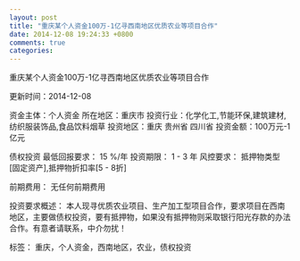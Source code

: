 ```yaml
---
layout: post
title: "重庆某个人资金100万-1亿寻西南地区优质农业等项目合作"
date: 2014-12-08 19:24:33 +0800
comments: true
categories: 
---
```

重庆某个人资金100万-1亿寻西南地区优质农业等项目合作



更新时间：2014-12-08

资金主体：个人资金
所在地区：重庆市
投资行业：化学化工,节能环保,建筑建材,纺织服装饰品,食品饮料烟草
投资地区：重庆 贵州省 四川省
投资金额：100万元-1亿元

债权投资
最低回报要求：
                            15 %/年
                                                                                投资期限：
                            1 - 3 年
                                                                                                                                        风控要求：
                            抵押物类型[固定资产],抵押物折扣率[5 - 8折]

前期费用：
无任何前期费用

投资要求概述：
本人现寻优质农业项目、生产加工型项目合作，要求项目在西南地区，主要做债权投资，要有抵押物，如果没有抵押物则采取银行阳光存款的办法合作。有意者请联系，中介勿扰！

标签：
重庆，个人资金，西南地区，农业，债权投资

